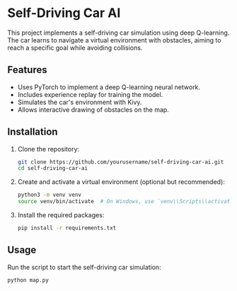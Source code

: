 # Self-Driving Car AI

This project implements a self-driving car simulation using deep Q-learning. The car learns to navigate a virtual environment with obstacles, aiming to reach a specific goal while avoiding collisions.

## Features

- Uses PyTorch to implement a deep Q-learning neural network.
- Includes experience replay for training the model.
- Simulates the car's environment with Kivy.
- Allows interactive drawing of obstacles on the map.

## Installation

1. Clone the repository:
    ```sh
    git clone https://github.com/yourusername/self-driving-car-ai.git
    cd self-driving-car-ai
    ```

2. Create and activate a virtual environment (optional but recommended):
    ```sh
    python3 -m venv venv
    source venv/bin/activate  # On Windows, use `venv\\Scripts\\activate`
    ```

3. Install the required packages:
    ```sh
    pip install -r requirements.txt
    ```

## Usage

Run the script to start the self-driving car simulation:

```sh
python map.py
